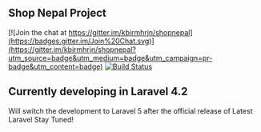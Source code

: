 ## Shop Nepal Project

[![Join the chat at https://gitter.im/kbirmhrjn/shopnepal](https://badges.gitter.im/Join%20Chat.svg)](https://gitter.im/kbirmhrjn/shopnepal?utm_source=badge&utm_medium=badge&utm_campaign=pr-badge&utm_content=badge)
[![Build Status](https://travis-ci.org/kbirmhrjn/shopnepal.svg?branch=master)](https://travis-ci.org/kbirmhrjn/shopnepal)
## Currently developing in Laravel 4.2 
  Will switch the development to Laravel 5 after the official release of Latest Laravel
  Stay Tuned!
